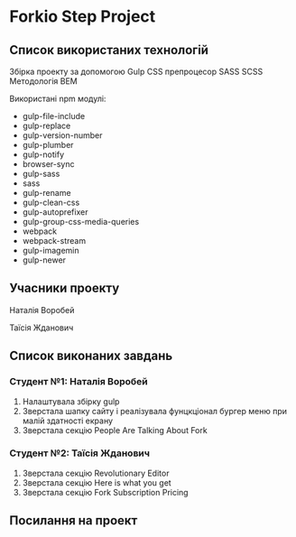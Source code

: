 # Forkio Step Project

## Список використаних технологій

Збірка проекту за допомогою Gulp
CSS препроцесор SASS SCSS
Методологія BEM

Використані npm модулі:

- gulp-file-include
- gulp-replace
- gulp-version-number
- gulp-plumber 
- gulp-notify 
- browser-sync
- gulp-sass
- sass 
- gulp-rename
- gulp-clean-css 
- gulp-autoprefixer 
- gulp-group-css-media-queries
- webpack 
- webpack-stream
- gulp-imagemin
- gulp-newer


## Учасники проекту

Наталія Воробей

Таїсія Жданович


## Список виконаних завдань

### Студент №1: Наталія Воробей

1. Налаштувала збірку gulp
2. Зверстала шапку сайту і реалізувала фунцкціонал бургер меню при малій здатності екрану
3. Зверстала секцію People Are Talking About Fork

### Студент №2: Таїсія Жданович

1. Зверстала секцію Revolutionary Editor
2. Зверстала секцію Here is what you get
3. Зверстала секцію Fork Subscription Pricing


## Посилання на проект
